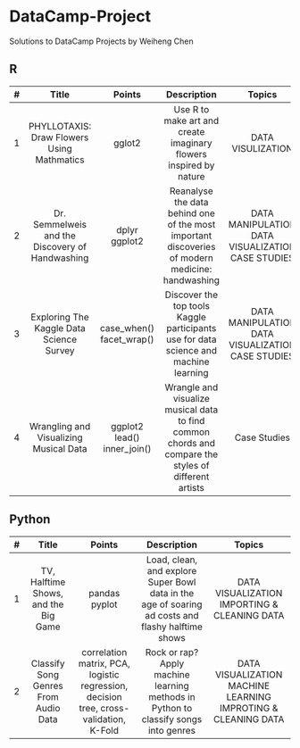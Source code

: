# DataCamp-Project
Solutions to DataCamp Projects by Weiheng Chen<br/>
## R<br/>
|  #   | Title  |Points|Description|Topics|
| :----:  | :----:  | :----:  | :----:  |:----:|
| 1 | PHYLLOTAXIS: Draw Flowers Using Mathmatics |gglot2|Use R to make art and create imaginary flowers inspired by nature|DATA VISULIZATION|
| 2 | Dr. Semmelweis and the Discovery of Handwashing |dplyr ggplot2|Reanalyse the data behind one of the most important discoveries of modern medicine: handwashing|DATA MANIPULATION DATA VISUALIZATION CASE STUDIES|
| 3 | Exploring The Kaggle Data Science Survey |case_when() facet_wrap()|Discover the top tools Kaggle participants use for data science and machine learning|DATA MANIPULATION DATA VISUALIZATION CASE STUDIES|
| 4 | Wrangling and Visualizing Musical Data | ggplot2 lead() inner_join() |Wrangle and visualize musical data to find common chords and compare the styles of different artists|Case Studies|
## Python<br/>
|#|Title|Points|Description|Topics|
| :----:  | :----:  | :----:  | :----:  |:----:|
|1| TV, Halftime Shows, and the Big Game|pandas pyplot|Load, clean, and explore Super Bowl data in the age of soaring ad costs and flashy halftime shows|DATA VISUALIZATION IMPORTING & CLEANING DATA|
|2| Classify Song Genres From Audio Data|correlation matrix, PCA, logistic regression, decision tree, cross-validation, K-Fold|Rock or rap? Apply machine learning methods in Python to classify songs into genres|DATA VISUALIZATION MACHINE LEARNING IMPROTING & CLEANING DATA|
